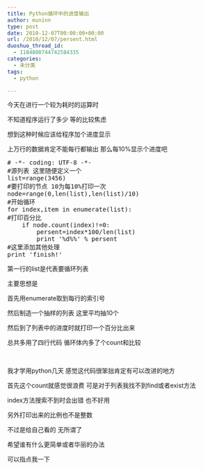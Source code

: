 ```yaml
---
title: Python循环中的进度输出
author: muninn
type: post
date: 2010-12-07T00:00:00+00:00
url: /2010/12/07/persent.html
duoshuo_thread_id:
  - 1184800744742584335
categories:
  - 未分类
tags:
  - python

---
```

今天在进行一个较为耗时的运算时

不知道程序运行了多少 等的比较焦虑

想到这种时候应该给程序加个进度显示

上万行的数据肯定不能每行都输出 那么每10%显示个进度吧

<pre class="brush: py;"># -*- coding: UTF-8 -*-
#源列表 这里随便定义一个
list=range(3456)
#要打印的节点 10为每10%打印一次
node=range(0,len(list),len(list)/10)
#开始循环
for index,item in enumerate(list):
#打印百分比
&nbsp;&nbsp;&nbsp; if node.count(index)!=0:
&nbsp;&nbsp;&nbsp;&nbsp;&nbsp;&nbsp;&nbsp; persent=index*100/len(list)
&nbsp;&nbsp;&nbsp;&nbsp;&nbsp;&nbsp;&nbsp; print '%d%%' % persent
#这里添加其他处理
print 'finish!'</pre>

第一行的list是代表要循环列表

主要思想是

首先用enumerate取到每行的索引号

然后制造一个抽样的列表 这里平均抽10个

然后到了列表中的进度时就打印一个百分比出来

总共多用了四行代码 循环体内多了个count和比较

&nbsp;

我才学用python几天 感觉这代码很笨拙肯定有可以改进的地方

首先这个count就感觉很浪费 可是对于列表我找不到find或者exist方法

index方法搜索不到时会出错 也不好用

另外打印出来的比例也不是整数

不过是给自己看的 无所谓了

希望谁有什么更简单或者华丽的办法

可以指点我一下
